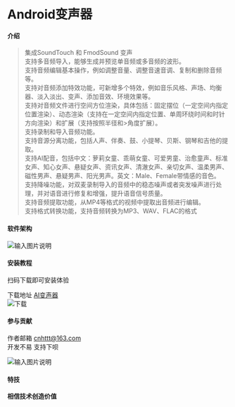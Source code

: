 # Android变声器

#### 介绍

>集成SoundTouch 和 FmodSound 变声  
>支持多音频导入，能够生成并预览单音频或多音频的波形。  
>支持音频编辑基本操作，例如调整音量、调整音速音调、复制和删除音频等。  
>支持对音频添加特效功能，可新增多个特效，例如音乐风格、声场、均衡器、淡入淡出、变声、添加音效、环境效果等。  
>支持对音频文件进行空间方位渲染，具体包括：固定摆位（一定空间内指定位置渲染）、动态渲染（支持在一定空间内指定位置、单周环绕时间和时针方向渲染）和扩展（支持按照半径和>角度扩展）。  
>支持录制和导入音频功能。  
>支持音源分离功能，包括人声、伴奏、鼓、小提琴、贝斯、钢琴和吉他的提取。  
>支持AI配音，包括中文：萝莉女童、乖萌女童、可爱男童、治愈童声、标准女声、知心女声、悬疑女声、资讯女声、清澈女声、亲切女声、温柔男声、磁性男声、悬疑男声、阳光男声。英文：Male、Female带情感的音色。  
>支持降噪功能，对双麦录制导入的音频中的稳态噪声或者突发噪声进行处理，并对语音进行修复和增强，提升语音信号质量。  
>支持音频提取功能，从MP4等格式的视频中提取出音频进行编辑。  
>支持格式转换功能，支持音频转换为MP3、WAV、FLAC的格式




#### 软件架构
![输入图片说明](https://images.gitee.com/uploads/images/2021/1230/001708_54fd571b_963573.png "屏幕截图.png")


#### 安装教程
扫码下载即可安装体验

下载地址  [AI变声器](https://www.pgyer.com/aivoice)  
![下载](https://spkx.oss-cn-shanghai.aliyuncs.com/help/%E4%B8%8B%E8%BD%BD.png)

#### 参与贡献

作者邮箱  cnhttt@163.com  
开发不易 支持下呗  

![输入图片说明](https://spkx.oss-cn-shanghai.aliyuncs.com/help/image.png)


#### 特技

 **相信技术创造价值** 
